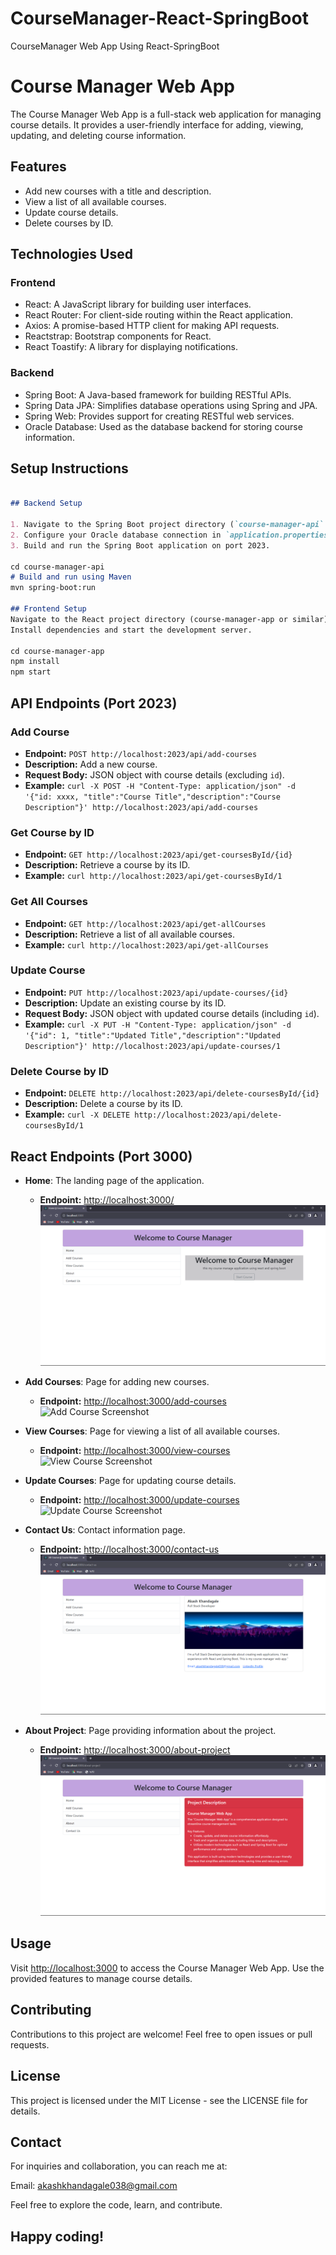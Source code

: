 # CourseManager-React-SpringBoot
CourseManager Web App Using React-SpringBoot

# Course Manager Web App

The Course Manager Web App is a full-stack web application for managing course details. It provides a user-friendly interface for adding, viewing, updating, and deleting course information.

## Features

- Add new courses with a title and description.
- View a list of all available courses.
- Update course details.
- Delete courses by ID.

## Technologies Used

### Frontend
- React: A JavaScript library for building user interfaces.
- React Router: For client-side routing within the React application.
- Axios: A promise-based HTTP client for making API requests.
- Reactstrap: Bootstrap components for React.
- React Toastify: A library for displaying notifications.

### Backend
- Spring Boot: A Java-based framework for building RESTful APIs.
- Spring Data JPA: Simplifies database operations using Spring and JPA.
- Spring Web: Provides support for creating RESTful web services.
- Oracle Database: Used as the database backend for storing course information.

## Setup Instructions

```markdown

## Backend Setup

1. Navigate to the Spring Boot project directory (`course-manager-api` or similar).
2. Configure your Oracle database connection in `application.properties` or `application.yml`.
3. Build and run the Spring Boot application on port 2023.

cd course-manager-api
# Build and run using Maven
mvn spring-boot:run

## Frontend Setup
Navigate to the React project directory (course-manager-app or similar).
Install dependencies and start the development server.

cd course-manager-app
npm install
npm start
```

## API Endpoints (Port 2023)

### Add Course 
- **Endpoint:** `POST http://localhost:2023/api/add-courses`
- **Description:** Add a new course.
- **Request Body:** JSON object with course details (excluding `id`).
- **Example:** `curl -X POST -H "Content-Type: application/json" -d '{"id: xxxx, "title":"Course Title","description":"Course Description"}' http://localhost:2023/api/add-courses`

### Get Course by ID
- **Endpoint:** `GET http://localhost:2023/api/get-coursesById/{id}`
- **Description:** Retrieve a course by its ID.
- **Example:** `curl http://localhost:2023/api/get-coursesById/1`

### Get All Courses
- **Endpoint:** `GET http://localhost:2023/api/get-allCourses`
- **Description:** Retrieve a list of all available courses.
- **Example:** `curl http://localhost:2023/api/get-allCourses`

### Update Course
- **Endpoint:** `PUT http://localhost:2023/api/update-courses/{id}`
- **Description:** Update an existing course by its ID.
- **Request Body:** JSON object with updated course details (including `id`).
- **Example:** `curl -X PUT -H "Content-Type: application/json" -d '{"id": 1, "title":"Updated Title","description":"Updated Description"}' http://localhost:2023/api/update-courses/1`

### Delete Course by ID
- **Endpoint:** `DELETE http://localhost:2023/api/delete-coursesById/{id}`
- **Description:** Delete a course by its ID.
- **Example:** `curl -X DELETE http://localhost:2023/api/delete-coursesById/1`

## React Endpoints (Port 3000)

- **Home**: The landing page of the application.
  - **Endpoint:** [http://localhost:3000/](http://localhost:3000/)
![Home Screenshot](https://github.com/sKyi01/CourseManager-React-SpringBoot/raw/43f5a3155ff69cf764f347f2f7197c8d7c3b95fc/course_manager/src/img/Home.png)



- **Add Courses**: Page for adding new courses.
  - **Endpoint:** [http://localhost:3000/add-courses](http://localhost:3000/add-courses)
  ![Add Course Screenshot](https://github.com/sKyi01/CourseManager-React-SpringBoot/raw/43f5a3155ff69cf764f347f2f7197c8d7c3b95fc/course_manager/src/img/AddCourse.png)

- **View Courses**: Page for viewing a list of all available courses.
  - **Endpoint:** [http://localhost:3000/view-courses](http://localhost:3000/view-courses)
   ![View Course Screenshot](https://github.com/sKyi01/CourseManager-React-SpringBoot/raw/43f5a3155ff69cf764f347f2f7197c8d7c3b95fc/course_manager/src/img/ViewCourse.png)

- **Update Courses**: Page for updating course details.
  - **Endpoint:** [http://localhost:3000/update-courses](http://localhost:3000/update-courses)
  ![Update Course Screenshot](https://github.com/sKyi01/CourseManager-React-SpringBoot/raw/43f5a3155ff69cf764f347f2f7197c8d7c3b95fc/course_manager/src/img/UpdateCourse.png)

- **Contact Us**: Contact information page.
  - **Endpoint:** [http://localhost:3000/contact-us](http://localhost:3000/contact-us)
   ![ContactUs Screenshot](https://github.com/sKyi01/CourseManager-React-SpringBoot/raw/43f5a3155ff69cf764f347f2f7197c8d7c3b95fc/course_manager/src/img/ContactUs.png)

- **About Project**: Page providing information about the project.
  - **Endpoint:** [http://localhost:3000/about-project](http://localhost:3000/about-project)
   ![About Project Screenshot](https://github.com/sKyi01/CourseManager-React-SpringBoot/raw/43f5a3155ff69cf764f347f2f7197c8d7c3b95fc/course_manager/src/img/AboutProject.png)



## Usage

Visit [http://localhost:3000](http://localhost:3000) to access the Course Manager Web App.
Use the provided features to manage course details.

## Contributing

Contributions to this project are welcome! Feel free to open issues or pull requests.

## License

This project is licensed under the MIT License - see the LICENSE file for details.


## Contact
For inquiries and collaboration, you can reach me at:

Email: akashkhandagale038@gmail.com

Feel free to explore the code, learn, and contribute.

## Happy coding!


